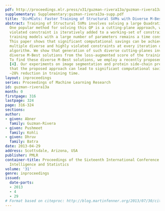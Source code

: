 ```yaml
---
pdf: http://proceedings.mlr.press/v31/guzman-rivera13a/guzman-rivera13a.pdf
supplementary: Supplementary:guzman-rivera13a-supp.pdf
title: 'DivMCuts: Faster Training of Structural SVMs with Diverse M-Best Cutting-Planes'
abstract: Training of Structural SVMs involves solving a large Quadratic Program (QP).
  One popular method for solving this QP is a cutting-plane approach, where the most
  violated constraint is iteratively added to a working-set of constraints. Unfortunately,
  training models with a large number of parameters remains a time consuming process.
  This paper shows that significant computational savings can be achieved by adding
  multiple diverse and highly violated constraints at every iteration of the cutting-plane
  algorithm. We show that generation of such diverse cutting-planes involves extracting
  diverse M-Best solutions from the loss-augmented score of the training instances.
  To find these diverse M-Best solutions, we employ a recently proposed algorithm
  [4]. Our experiments on image segmentation and protein side-chain prediction show
  that the proposed approach can lead to significant computational savings, e.g.,
  ∼28% reduction in training time.
layout: inproceedings
series: Proceedings of Machine Learning Research
id: guzman-rivera13a
month: 0
firstpage: 316
lastpage: 324
page: 316-324
sections: 
author:
- given: Abner
  family: Guzman-Rivera
- given: Pushmeet
  family: Kohli
- given: Dhruv
  family: Batra
date: 2013-04-29
address: Scottsdale, Arizona, USA
publisher: PMLR
container-title: Proceedings of the Sixteenth International Conference on Artificial
  Intelligence and Statistics
volume: '31'
genre: inproceedings
issued:
  date-parts:
  - 2013
  - 4
  - 29
# Format based on citeproc: http://blog.martinfenner.org/2013/07/30/citeproc-yaml-for-bibliographies/
---
```

